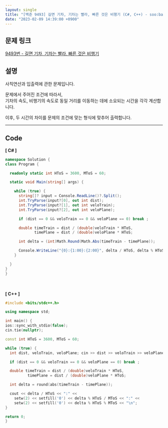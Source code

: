 ```yaml
---
layout: single
title: "[백준 9493] 길면 기차, 기차는 빨라, 빠른 것은 비행기 (C#, C++) - soo:bak"
date: "2023-02-09 14:39:00 +0900"
---
```


## 문제 링크
  [9493번 - 길면 기차, 기차는 빨라, 빠른 것은 비행기](https://www.acmicpc.net/problem/9493)

## 설명
  사칙연산과 입출력에 관한 문제입니다.<br>

  문제에서 주어진 조건에 따라서,<br>
  기차의 속도, 비행기의 속도로 동일 거리를 이동하는 데에 소요되는 시간을 각각 계산합니다.<br>

  이후, 두 시간의 차이를 문제의 조건에 맞는 형식에 맞추어 출력합니다.
  <br>

- - -

## Code
<b>[ C# ] </b>
<br>

  ```c#
namespace Solution {
  class Program {

    readonly static int HToS = 3600, MToS = 60;

    static void Main(string[] args) {

      while (true) {
        string[]? input = Console.ReadLine()?.Split();
        int.TryParse(input?[0], out int dist);
        int.TryParse(input?[1], out int veloTrain);
        int.TryParse(input?[2], out int veloPlane);

        if (dist == 0 && veloTrain == 0 && veloPlane == 0) break ;

        double timeTrain = dist / (double)veloTrain * HToS,
               timePlane = dist / (double)veloPlane * HToS;

        int delta = (int)Math.Round(Math.Abs(timeTrain - timePlane));

        Console.WriteLine("{0}:{1:00}:{2:00}", delta / HToS, delta % HToS / MToS, delta % HToS % MToS);
      }

    }
  }
}
  ```
<br><br>
<b>[ C++ ] </b>
<br>

  ```c++
#include <bits/stdc++.h>

using namespace std;

int main() {
  ios::sync_with_stdio(false);
  cin.tie(nullptr);

  const int HToS = 3600, MToS = 60;

  while (true) {
    int dist, veloTrain, veloPlane; cin >> dist >> veloTrain >> veloPlane;

    if (dist == 0 && veloTrain == 0 && veloPlane == 0) break ;

    double timeTrain = dist / (double)veloTrain * HToS,
            timePlane = dist / (double)veloPlane * HToS;

    int delta = round(abs(timeTrain - timePlane));

    cout << delta / HToS << ":" <<
      setw(2) << setfill('0') << delta % HToS / MToS << ":" <<
      setw(2) << setfill('0') << delta % HToS % MToS << "\n";
  }

  return 0;
}
  ```
